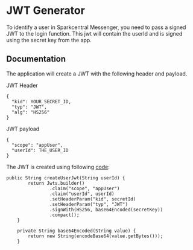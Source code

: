 # JWT Generator
To identify a user in Sparkcentral Messenger, you need to pass a signed JWT to the login function. This jwt will contain the userId and is signed using the secret key from the app.

## Documentation
The application will create a JWT with the following header and payload.

JWT Header
```
{
  "kid": YOUR_SECRET_ID,
  "typ": "JWT",
  "alg": "HS256"
}
```
JWT payload
```
{
  "scope": "appUser",
  "userId": THE_USER_ID
}
```
The JWT is created using following [code](../src/main/java/com/sparkcentral/demoscmessenger/services/UserJWTGenerator.java):

```
public String createUserJwt(String userId) {
        return Jwts.builder()
                .claim("scope", "appUser")
                .claim("userId", userId)
                .setHeaderParam("kid", secretId)
                .setHeaderParam("typ", "JWT")
                .signWith(HS256, base64Encoded(secretKey))
                .compact();
    }

    private String base64Encoded(String value) {
        return new String(encodeBase64(value.getBytes()));
    }
```


